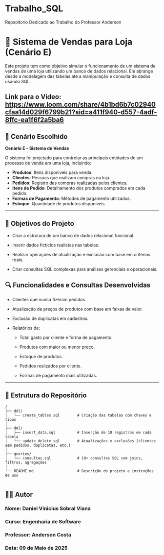 # Trabalho_SQL
Repsoitorio Dedicado ao Trabalho do Professor Anderson

# 💼 Sistema de Vendas para Loja (Cenário E)

Este projeto tem como objetivo simular o funcionamento de um sistema de vendas de uma loja utilizando um banco de dados relacional. Ele abrange desde a modelagem das tabelas até a manipulação e consulta de dados usando SQL.

Link para o Video: https://www.loom.com/share/4b1bd6b7c02940cfaa14d029f6799b21?sid=a411f940-d557-4adf-8ffc-ea1f6f2a5ba6
---

## 🧩 Cenário Escolhido

**Cenário E – Sistema de Vendas**

O sistema foi projetado para controlar as principais entidades de um processo de venda em uma loja, incluindo:

- **Produtos**: Itens disponíveis para venda.
- **Clientes**: Pessoas que realizam compras na loja.
- **Pedidos**: Registro das compras realizadas pelos clientes.
- **Itens de Pedido**: Detalhamento dos produtos comprados em cada pedido.
- **Formas de Pagamento**: Métodos de pagamento utilizados.
- **Estoque**: Quantidade de produtos disponíveis.

---

## 🎯 Objetivos do Projeto
- Criar a estrutura de um banco de dados relacional funcional.

- Inserir dados fictícios realistas nas tabelas.

- Realizar operações de atualização e exclusão com base em critérios reais.

- Criar consultas SQL complexas para análises gerenciais e operacionais.

## 🔍 Funcionalidades e Consultas Desenvolvidas
- Clientes que nunca fizeram pedidos.

- Atualização de preços de produtos com base em faixas de valor.

- Exclusão de duplicatas em cadastros.

- Relatórios de:

  - Total gasto por cliente e forma de pagamento.

  - Produtos com maior ou menor preço.

  - Estoque de produtos.

  - Pedidos realizados por cliente.

  - Formas de pagamento mais utilizadas.

---
## 📁 Estrutura do Repositório

```plaintext
/
├── ddl/
│   └── create_tables.sql        # Criação das tabelas com chaves e tipos
│
├── dml/
│   ├── insert_data.sql          # Inserção de 10 registros em cada tabela
│   └── update_delete.sql        # Atualizações e exclusões (clientes sem pedidos, duplicatas, etc.)
│
├── queries/
│   └── consultas.sql            # 10+ consultas SQL com joins, filtros, agregações
│
└── README.md                    # Descrição do projeto e instruções de uso
 
```

## 👨‍💻 Autor
### Nome: Daniel Vinicius Sobral Viana

### Curso: Engenharia de Software

### Professor: Anderson Costa

### Data: 09 de Maio de 2025


